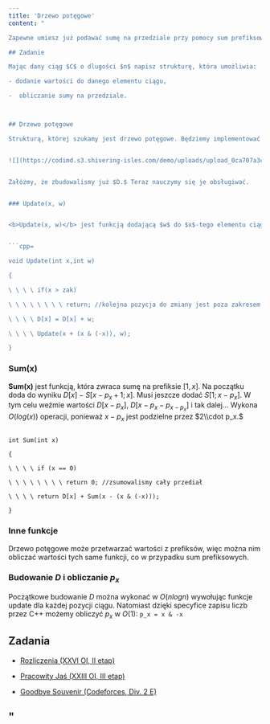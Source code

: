 ```yaml
---
title: 'Drzewo potęgowe'
content: "

Zapewne umiesz już podawać sumę na przedziale przy pomocy sum prefiksowych. Dzisiaj nauczysz się, jak obliczyć te wartości w przypadku, kiedy w międzyczasie elementy ciągu mogą się zmieniać. 

## Zadanie

Mając dany ciąg $C$ o dlugości $n$ napisz strukturę, która umożliwia:

- dodanie wartości do danego elementu ciągu,

-  obliczanie sumy na przedziale.



## Drzewo potęgowe

Strukturą, której szukamy jest drzewo potęgowe. Będziemy implementować je na zwykłej tablicy. Nazwijmy ją $D.$ Niech $S [a; b]$ oznacza sumę na przedziale $[a; b]$ ciągu $C.$ Wówczas w $D[x]$ będziemy trzymali $S [x - p_x + 1; x],$ gdzie $p_x$ to największa potęga dwójki, która dzieli $x.$ Na przykład w pierwszej komórce będziemy trzymać $S [1],$ dwunastej $S[9;12],$ a ósmej - $S[1;8].$


![](https://codimd.s3.shivering-isles.com/demo/uploads/upload_0ca707a3cc297414c93be5f01a1484aa.png)


Załóżmy, że zbudowalismy już $D.$ Teraz nauczymy się je obsługiwać. 


### Update(x, w)


<b>Update(x, w)</b> jest funkcją dodającą $w$ do $x$-tego elementu ciągu $C.$ W tym celu musi zaktualizować wszystkie komórki $D,$ w których trzymamy sumy na przedziałach obejmujących $x$-tą pozycję. Oczywiście każda z nich ma numer większy lub równy $x.$ $D[x]$ trzeba zaktualizować. Liczbą będącą indeksem kolejnej komórki do uaktualnienia będzie najmniejsza liczba większa od $x$ i podzielną przez $p_x, czyli x+p_x.$ Zauważmy, że $x+p_x$ jest podzielne przez $2\\cdot p_x.$ Dzieje się tak, ponieważ $p_x$ jest potęgą dwójki dzielącą $x.$ Kolejną będzie $x+p_x +p_{x+p_x}$ i tak dalej. Zauważmy, że każda kolejna komórka będzie co najmniej 2 razy dalej od poprzedniej niż poprzednia od jeszcze wcześniejszej. Z tego powodu zmienionych komórek może być maksymalnie $O(log(n)).$ Komórek pomiędzy $x$ a $x+p_x,$ nie będzie trzeba aktualizować. Dlaczego? Niech $y$ będzie liczbą z przedziału $(x + 1; x + p_x).$ Ponieważ $p_y$ = $p_y \\pmod{p_x},$ $y \\bmod p_x \\geqslant p_y,$ więc $y - p_y + 1 \\geqslant x + 1.$


```cpp=

void Update(int x,int w)

{

\ \ \ \ if(x > zak)

\ \ \ \ \ \ \ \ return; //kolejna pozycja do zmiany jest poza zakresem

\ \ \ \ D[x] = D[x] + w;

\ \ \ \ Update(x + (x & (-x)), w);

}

```


### Sum(x)


<b>Sum(x)</b> jest funkcją, która zwraca sumę na prefiksie $[1,x].$ Na początku doda do wyniku $D[x]  - S[x - p_x + 1; x].$ Musi jeszcze dodać $S[1; x - p_x].$ W tym celu weźmie wartości $D[x - p_x],$ $D[x - p_x - p_{x-p_x}]$ i tak dalej... Wykona $O(log(x))$ operacji, ponieważ $x - p_x$ jest podzielne przez $2\\cdot p_x.$


```cpp=

int Sum(int x)

{

\ \ \ \ if (x == 0)

\ \ \ \ \ \ \ \ return 0; //zsumowalismy cały przediał

\ \ \ \ return D[x] + Sum(x - (x & (-x)));

}

```

### Inne funkcje


Drzewo potęgowe może przetwarzać wartości z prefiksów,  więc można nim obliczać wartości tych same funkcji, co w przypadku sum prefiksowych.


### Budowanie $D$ i obliczanie $p_x$


Początkowe budowanie $D$ można wykonać w $O (n log n)$ wywołując funkcje update dla każdej pozycji ciągu. Natomiast dzięki specyfice zapisu liczb przez C++ możemy obliczyć $p_x$ w $O(1)$: ```p_x = x & -x```


## Zadania

- [Rozliczenia (XXVI OI, II etap)](https://szkopul.edu.pl/problemset/problem/7feyJYY7uz_g6iGLS_QPwJVG/site/?key=statement)

- [Pracowity Jaś (XXIII OI, III etap)](https://szkopul.edu.pl/problemset/problem/_cVmDXXn2TjF0dF1rW6eazA0/site/?key=statement)

- [Goodbye Souvenir (Codeforces, Div. 2 E)](https://codeforces.com/contest/849/problem/E)

"
---
```

